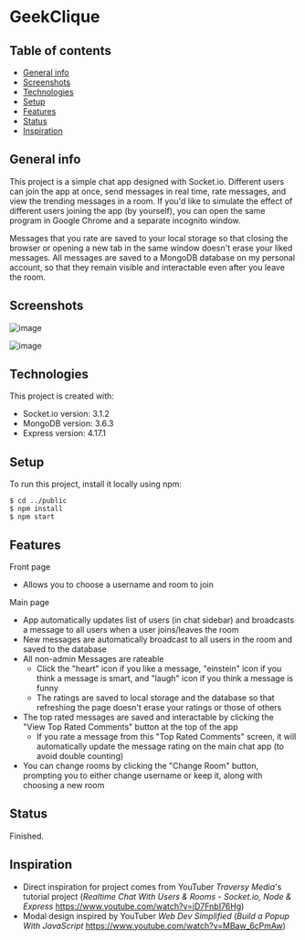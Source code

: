 # GeekClique

## Table of contents
* [General info](#general-info)
* [Screenshots](#screenshots)
* [Technologies](#technologies)
* [Setup](#setup)
* [Features](#features)
* [Status](#status)
* [Inspiration](#inspiration)

## General info
This project is a simple chat app designed with Socket.io. Different users can join the app at once, send messages in real time, rate messages, and view the trending messages in a room. If you'd like to simulate the effect of different users joining the app (by yourself), you can open the same program in Google Chrome and a separate incognito window. 

Messages that you rate are saved to your local storage so that closing the browser or opening a new tab in the same window doesn't erase your liked messages. All messages are saved to a MongoDB database on my personal account, so that they remain visible and interactable even after you leave the room.
	
## Screenshots
![image](https://user-images.githubusercontent.com/73217609/116842352-26883380-ab91-11eb-96e1-0b8d4536965e.png)

![image](https://user-images.githubusercontent.com/73217609/116842449-75ce6400-ab91-11eb-89ce-d92aea234590.png)

## Technologies
This project is created with:
* Socket.io version: 3.1.2
* MongoDB version: 3.6.3
* Express version: 4.17.1
	
## Setup
To run this project, install it locally using npm:

```
$ cd ../public
$ npm install
$ npm start
```

## Features
Front page 
* Allows you to choose a username and room to join

Main page
* App automatically updates list of users (in chat sidebar) and broadcasts a message to all users when a user joins/leaves the room
* New messages are automatically broadcast to all users in the room and saved to the database
* All non-admin Messages are rateable
	* Click the "heart" icon if you like a message, "einstein" icon if you think a message is smart, and "laugh" icon if you think a message is funny
	* The ratings are saved to local storage and the database so that refreshing the page doesn't erase your ratings or those of others
* The top rated messages are saved and interactable by clicking the "View Top Rated Comments" button at the top of the app 
	* If you rate a message from this "Top Rated Comments" screen, it will automatically update the message rating on the main chat app (to avoid double counting)
* You can change rooms by clicking the "Change Room" button, prompting you to either change username or keep it, along with choosing a new room

## Status
Finished.

## Inspiration
* Direct inspiration for project comes from YouTuber *Traversy Media*'s tutorial project (*Realtime Chat With Users & Rooms - Socket.io, Node & Express* https://www.youtube.com/watch?v=jD7FnbI76Hg)
* Modal design inspired by YouTuber *Web Dev Simplified* (*Build a Popup With JavaScript* https://www.youtube.com/watch?v=MBaw_6cPmAw)
